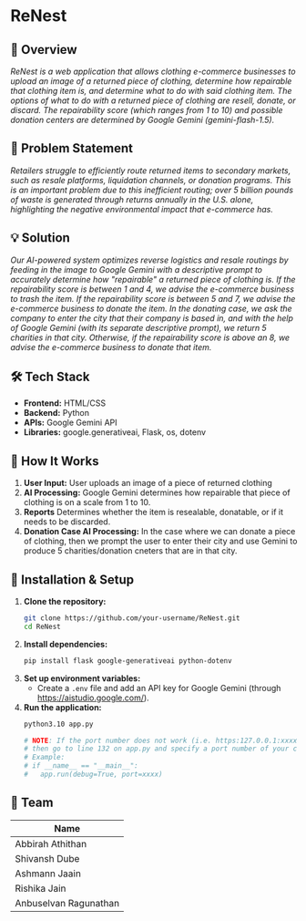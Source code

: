 # **ReNest**  

## 🚀 Overview  
*ReNest is a web application that allows clothing e-commerce businesses to upload an image of a returned piece of clothing, determine how repairable that clothing item is, and determine what to do with said clothing item. The options of what to do with a returned piece of clothing are resell, donate, or discard. The repairability score (which ranges from 1 to 10) and possible donation centers are determined by Google Gemini (gemini-flash-1.5).*

## 🎯 Problem Statement  
*Retailers struggle to efficiently route returned items to secondary markets, such as resale platforms, liquidation channels, or donation programs. This is an important problem due to this inefficient routing; over 5 billion pounds of waste is generated through returns annually in the U.S. alone, highlighting the negative environmental impact that e-commerce has.*  

## 💡 Solution  
*Our AI-powered system optimizes reverse logistics and resale routings by feeding in the image to Google Gemini with a descriptive prompt to accurately determine how "repairable" a returned piece of clothing is. If the repairability score is between 1 and 4, we advise the e-commerce business to trash the item. If the repairability score is between 5 and 7, we advise the e-commerce business to donate the item. In the donating case, we ask the company to enter the city that their company is based in, and with the help of Google Gemini (with its separate descriptive prompt), we return 5 charities in that city. Otherwise, if the repairability score is above an 8, we advise the e-commerce business to donate that item.*


## 🛠️ Tech Stack  
- **Frontend:** HTML/CSS 
- **Backend:** Python
- **APIs:** Google Gemini API
- **Libraries:** google.generativeai, Flask, os, dotenv

## 📖 How It Works  
1. **User Input:** User uploads an image of a piece of returned clothing
2. **AI Processing:** Google Gemini determines how repairable that piece of clothing is on a scale from 1 to 10.
3. **Reports** Determines whether the item is resealable, donatable, or if it needs to be discarded.
4. **Donation Case AI Processing:** In the case where we can donate a piece of clothing, then we prompt the user to enter their city and use Gemini to produce 5 charities/donation cneters that are in that city.

## 🔧 Installation & Setup  
1. **Clone the repository:**  
   ```bash
   git clone https://github.com/your-username/ReNest.git
   cd ReNest
   ```  
2. **Install dependencies:**  
   ```bash
   pip install flask google-generativeai python-dotenv
   ```  
3. **Set up environment variables:**  
   - Create a `.env` file and add an API key for Google Gemini (through https://aistudio.google.com/).  
4. **Run the application:**  
   ```bash
   python3.10 app.py

   # NOTE: If the port number does not work (i.e. https:127.0.0.1:xxxx, where xxxx is the port number)
   # then go to line 132 on app.py and specify a port number of your choice:
   # Example:
   # if __name__ == "__main__":
   #   app.run(debug=True, port=xxxx)
   ```  


## 👥 Team  
| Name  
|---|
| Abbirah Athithan | 
| Shivansh Dube | 
| Ashmann Jaain |
| Rishika Jain |
| Anbuselvan Ragunathan |
